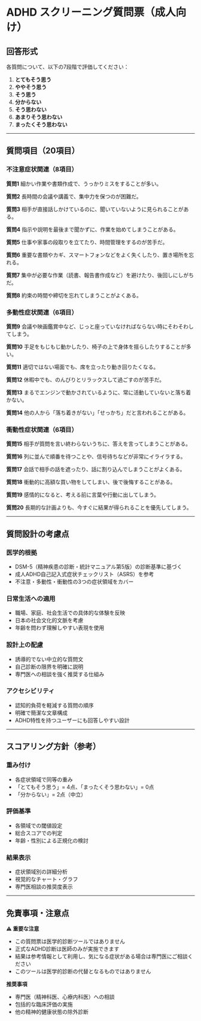 # ADHD スクリーニング質問票（成人向け）

## 回答形式
各質問について、以下の7段階で評価してください：

1. **とてもそう思う**
2. **ややそう思う** 
3. **そう思う**
4. **分からない**
5. **そう思わない**
6. **あまりそう思わない**
7. **まったくそう思わない**

---

## 質問項目（20項目）

### 不注意症状関連（8項目）

**質問1** 
細かい作業や書類作成で、うっかりミスをすることが多い。

**質問2**
長時間の会議や講義で、集中力を保つのが困難だ。

**質問3**
相手が直接話しかけているのに、聞いていないように見られることがある。

**質問4**
指示や説明を最後まで聞かずに、作業を始めてしまうことがある。

**質問5**
仕事や家事の段取りを立てたり、時間管理をするのが苦手だ。

**質問6**
重要な書類やカギ、スマートフォンなどをよく失くしたり、置き場所を忘れる。

**質問7**
集中が必要な作業（読書、報告書作成など）を避けたり、後回しにしがちだ。

**質問8**
約束の時間や締切を忘れてしまうことがよくある。

### 多動性症状関連（6項目）

**質問9**
会議や映画鑑賞中など、じっと座っていなければならない時にそわそわしてしまう。

**質問10**
手足をもじもじ動かしたり、椅子の上で身体を揺らしたりすることが多い。

**質問11**
適切ではない場面でも、席を立ったり動き回りたくなる。

**質問12**
休暇中でも、のんびりとリラックスして過ごすのが苦手だ。

**質問13**
まるでエンジンで動かされているように、常に活動していないと落ち着かない。

**質問14**
他の人から「落ち着きがない」「せっかち」だと言われることがある。

### 衝動性症状関連（6項目）

**質問15**
相手が質問を言い終わらないうちに、答えを言ってしまうことがある。

**質問16**
列に並んで順番を待つことや、信号待ちなどが非常にイライラする。

**質問17**
会話で相手の話を遮ったり、話に割り込んでしまうことがよくある。

**質問18**
衝動的に高額な買い物をしてしまい、後で後悔することがある。

**質問19**
感情的になると、考える前に言葉や行動に出してしまう。

**質問20**
長期的な計画よりも、今すぐに結果が得られることを優先してしまう。

---

## 質問設計の考慮点

### 医学的根拠
- DSM-5（精神疾患の診断・統計マニュアル第5版）の診断基準に基づく
- 成人ADHD自己記入式症状チェックリスト（ASRS）を参考
- 不注意・多動性・衝動性の3つの症状領域をカバー

### 日常生活への適用
- 職場、家庭、社会生活での具体的な体験を反映
- 日本の社会文化的文脈を考慮
- 年齢を問わず理解しやすい表現を使用

### 設計上の配慮
- 誘導的でない中立的な質問文
- 自己診断の限界を明確に説明
- 専門医への相談を強く推奨する仕組み

### アクセシビリティ
- 認知的負荷を軽減する質問の順序
- 明確で簡潔な文章構成
- ADHD特性を持つユーザーにも回答しやすい設計

---

## スコアリング方針（参考）

### 重み付け
- 各症状領域で同等の重み
- 「とてもそう思う」= 4点、「まったくそう思わない」= 0点
- 「分からない」= 2点（中立）

### 評価基準
- 各領域での閾値設定
- 総合スコアでの判定
- 年齢・性別による正規化の検討

### 結果表示
- 症状領域別の詳細分析
- 視覚的なチャート・グラフ
- 専門医相談の推奨度表示

---

## 免責事項・注意点

**⚠️ 重要な注意**
- この質問票は医学的診断ツールではありません
- 正式なADHD診断は医師のみが実施できます
- 結果は参考情報として利用し、気になる症状がある場合は専門医にご相談ください
- このツールは医学的診断の代替となるものではありません

**推奨事項**
- 専門医（精神科医、心療内科医）への相談
- 包括的な臨床評価の実施
- 他の精神的健康状態の除外診断